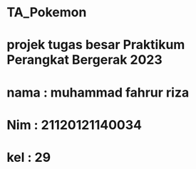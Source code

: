 # TA_Pokemon
# projek tugas besar Praktikum Perangkat Bergerak 2023
# nama : muhammad fahrur riza
# Nim  : 21120121140034
# kel  : 29
